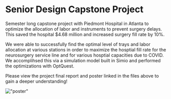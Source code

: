 # Senior Design Capstone Project

Semester long capstone project with Piedmont Hospital in Atlanta to optimize the allocation of labor and instruments to prevent surgery delays. This saved the hospital $4.68 million and increased surgery fill rate by 10%.

We were able to successfully find the optimal level of trays and labor allocation at various stations in order to maximize the hosptial fill rate for the neurosurgery service line and for various hosptial capacities due to COVID. We accomplihsed this via a simulation model built in Simio and performed the optimizations with OptQuest. 

Please view the project final report and poster linked in the files above to gain a deeper understanding! 


!["poster"](poster-image.jpeg)
